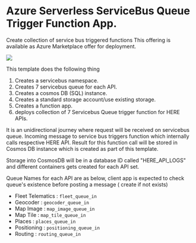 # Azure Serverless ServiceBus Queue Trigger Function App.

Create collection of service bus triggered functions
This offering is available as Azure Marketplace offer for deployment.

<a href="https://portal.azure.com/#create/Microsoft.Template/uri/https%3A%2F%2Fraw.githubusercontent.com%2Fheremaps%2Fhere-azure-serverless%2Fmaster%2FarmTemplates%2F101-hlsARMTemplateWebAppBackend%2Fazuredeploy.json" target="_blank">
    <img src="http://azuredeploy.net/deploybutton.png"/>
</a>

This template does the following thing
  1. Creates a servicebus namespace.
  2. Creates 7 servicebus queue for each API.
  2. Creates a cosmos DB (SQL) instance.
  3. Creates a standard storage account/use existing storage.
  4. Creates a function app.
  5. deploys collection of 7 Servicebus Queue trigger function for HERE APIs.

It is an unidirectional journey where request will be received on servicebus queue.
Incoming message to service bus triggers function which internally calls respective HERE API.
Result for this function call will be stored in Cosmos DB instance which is created as part of this template.

Storage into CosmosDB will be in a database ID called "HERE_API_LOGS" and different containers gets created for each API set.

Queue Names for each API are as below, client app is expected to check queue's existence before posting a message ( create if not exists)

* Fleet Telematics : `fleet_queue_in`
* Geocoder    : `geocoder_queue_in`
* Map Image   : `map_image_queue_in`
* Map Tile    : `map_tile_queue_in`
* Places      : `places_queue_in`
* Positioning : `positioning_queue_in`
* Routing     : `routing_queue_in`
